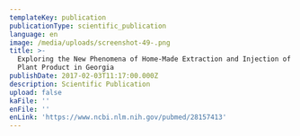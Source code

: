 ```yaml
---
templateKey: publication
publicationType: scientific_publication
language: en
image: /media/uploads/screenshot-49-.png
title: >-
  Exploring the New Phenomena of Home-Made Extraction and Injection of Ephedra
  Plant Product in Georgia
publishDate: 2017-02-03T11:17:00.000Z
description: Scientific Publication
upload: false
kaFile: ''
enFile: ''
enLink: 'https://www.ncbi.nlm.nih.gov/pubmed/28157413'
---
```


